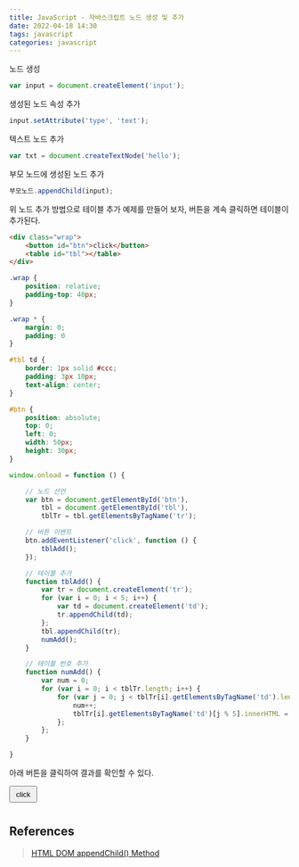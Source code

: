 ```yaml
---
title: JavaScript - 자바스크립트 노드 생성 및 추가
date: 2022-04-18 14:30
tags: javascript
categories: javascript
---
```


노드 생성
```javascript
var input = document.createElement('input');
```

<!-- more -->

생성된 노드 속성 추가
```javascript
input.setAttribute('type', 'text');
```

텍스트 노드 추가
```javascript
var txt = document.createTextNode('hello');
```

부모 노드에 생성된 노드 추가
```javascript
부모노드.appendChild(input);
```

위 노드 추가 방법으로 테이블 추가 예제를 만들어 보자, 버튼을 계속 클릭하면 테이블이 추가된다.

```html
<div class="wrap">
    <button id="btn">click</button>
    <table id="tbl"></table>
</div>
```

```css
.wrap {
    position: relative;
    padding-top: 40px;
}

.wrap * {
    margin: 0;
    padding: 0
}

#tbl td {
    border: 1px solid #ccc;
    padding: 3px 10px;
    text-align: center;
}

#btn {
    position: absolute;
    top: 0;
    left: 0;
    width: 50px;
    height: 30px;
}
```

```javascript
window.onload = function () {

    // 노드 선언
    var btn = document.getElementById('btn'),
        tbl = document.getElementById('tbl'),
        tblTr = tbl.getElementsByTagName('tr');

    // 버튼 이벤트
    btn.addEventListener('click', function () {
        tblAdd();
    });

    // 테이블 추가
    function tblAdd() {
        var tr = document.createElement('tr');
        for (var i = 0; i < 5; i++) {
            var td = document.createElement('td');
            tr.appendChild(td);
        };
        tbl.appendChild(tr);
        numAdd();
    }

    // 테이블 번호 추가
    function numAdd() {
        var num = 0;
        for (var i = 0; i < tblTr.length; i++) {
            for (var j = 0; j < tblTr[i].getElementsByTagName('td').length; j++) {
                num++;
                tblTr[i].getElementsByTagName('td')[j % 5].innerHTML = num;
            };
        };
    }

}
```

아래 버튼을 클릭하여 결과를 확인할 수 있다.

<style>
.wrap {
    position: relative;
    padding-top: 40px;
}

.wrap * {
    margin: 0;
    padding: 0;
}

#tbl td {
    border: 1px solid #ccc;
    padding: 3px 10px;
    text-align: center;
}

#btn {
    position: absolute;
    top: 0;
    left: 0;
    width: 50px;
    height: 30px;
}
</style>
<script>
window.onload = function () {

    // 노드 선언
    var btn = document.getElementById('btn'),
        tbl = document.getElementById('tbl'),
        tblTr = tbl.getElementsByTagName('tr');

    // 버튼 이벤트
    btn.addEventListener('click', function () {
        tblAdd();
    });

    // 테이블 추가
    function tblAdd() {
        var tr = document.createElement('tr');
        for (var i = 0; i < 5; i++) {
            var td = document.createElement('td');
            tr.appendChild(td);
        };
        tbl.appendChild(tr);
        numAdd();
    }

    // 테이블 번호 추가
    function numAdd() {
        var num = 0;
        for (var i = 0; i < tblTr.length; i++) {
            for (var j = 0; j < tblTr[i].getElementsByTagName('td').length; j++) {
                num++;
                tblTr[i].getElementsByTagName('td')[j % 5].innerHTML = num;
            }
        }
    }

}
</script>
<div class="wrap">
    <button id="btn">click</button>
    <table id="tbl"></table>
</div>

## References
> [HTML DOM appendChild() Method](https://www.w3schools.com/jsref/met_node_appendchild.asp)


